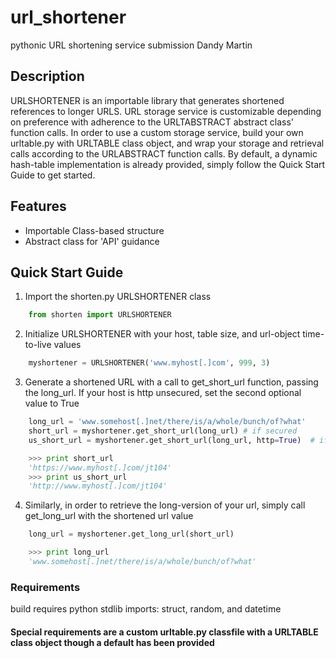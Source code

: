 # url_shortener
pythonic URL shortening service submission Dandy Martin

## Description
URLSHORTENER is an importable library that generates shortened references to
longer URLS.
URL storage service is customizable depending on preference with adherence
to the URLTABSTRACT abstract class' function calls.
In order to use a custom storage service, build your own urltable.py with URLTABLE
class object, and wrap your storage and retrieval calls according to the URLABSTRACT
function calls.
By default, a dynamic hash-table implementation is already provided, simply follow
the Quick Start Guide to get started.

## Features
* Importable Class-based structure
* Abstract class for 'API' guidance

## Quick Start Guide
1. Import the shorten.py URLSHORTENER class
```python
    from shorten import URLSHORTENER
```
2. Initialize URLSHORTENER with your host, table size, and url-object time-to-live values
```python
    myshortener = URLSHORTENER('www.myhost[.]com', 999, 3)
```
3. Generate a shortened URL with a call to get_short_url function, passing the long_url. If your host is http unsecured, set the second optional value to True
```python
    long_url = 'www.somehost[.]net/there/is/a/whole/bunch/of?what'
    short_url = myshortener.get_short_url(long_url) # if secured
    us_short_url = myshortener.get_short_url(long_url, http=True)  # if unsecured

    >>> print short_url
    'https://www.myhost[.]com/jt104'
    >>> print us_short_url
    'http://www.myhost[.]com/jt104'
```
4. Similarly, in order to retrieve the long-version of your url, simply call get_long_url with the shortened url value
```python
    long_url = myshortener.get_long_url(short_url)

    >>> print long_url
    'www.somehost[.]net/there/is/a/whole/bunch/of?what'
```

### Requirements
build requires python stdlib imports: struct, random, and datetime
#### Special requirements are a custom urltable.py classfile with a URLTABLE class object though a default has been provided
